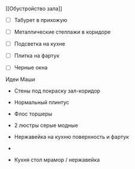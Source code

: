 [[Обустройство зала]]

- [ ] Табурет в прихожую
- [ ] Металлические стеллажи в коридоре

- [ ] Подсветка на кухне
- [ ] Плитка на фартук
- [ ] Черные окна

Идеи Маши
- Стены под покраску зал-коридор
- Нормальный плинтус
- Флос торшеры
- 2 люстры серые модные
- Нержавейка на кухню поверхность и фартук
- 


- Кухня стол мрамор /  нержавейка